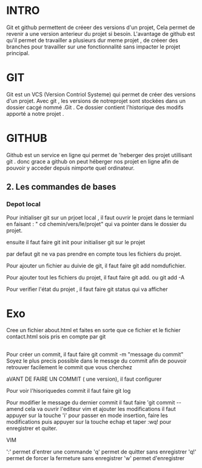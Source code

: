 # INTRO

Git et github permettent de créeer des versions d'un projet, Cela permet de revenir a une version anterieur du projet si besoin. L'avantage de github est qu'il permet de travailler a plusieurs dur meme projet , de créeer des branches pour travailler sur une fonctionnalité sans impacter le projet principal.

# GIT 

Git est un VCS (Version Contriol Systeme) qui permet de créer des versions d'un projet. Avec git , les versions de notreprojet sont stockées dans un dossier cacgé nommé .Git . Ce dossier contient l'historique des modifs apporté a notre projet .


# GITHUB

Github est un service en ligne qui permet de 'heberger des projet utillisant git . donc grace a github on peut héberger nos projet en ligne afin de pouvoir y acceder depuis nimporte quel ordinateur.

## 2. Les commandes de bases

### Depot local

Pour initialiser git sur un prjoet local , il faut ouvrir le projet dans le termianl en faisant : " cd chemin/vers/le/projet" qui va pointer dans le dossier du projet.

ensuite il faut faire git init pour initialiser git sur le projet

par defaut git ne va pas prendre en compte tous les fichiers du projet.

Pour ajouter un fichier au duivie de git, il faut faire  git add nomdufichier.

Pour ajouter tout les fichiers du projet, il faut faire git add. ou git add -A

Pour verifier l'état du projet , il faut faire git status qui va afficher 


# Exo
Cree un fichier about.html et faites en sorte que ce fichier et le fichier contact.html sois pris en compte par git 

##


Pour créer un commit, il faut faire git commit -m "message du commit" Soyez le plus precis possible dans le messge du commit afin de pouvoir retrouver facilement le commit que vous cherchez

aVANT DE FAIRE UN COMMIT ( une version), il faut configurer 

Pour voir l'hisoriquedes commit il faut faire git log

Pour modifier le message du dernier commit il faut faire 'git commit --amend cela va ouvrir l'editeur vim et ajouter les modifications il faut appuyer sur la touche 'i' pour passer en mode insertion, faire les modifications puis appuyer sur la touche echap et taper :wq! pour enregistrer et quiter.

VIM

':' permet d'entrer une commande
'q' permet de quitter sans enregistrer 
'q!' permet de forcer la fermeture sans enregistrer 
'w' permet d'enregistrer 
